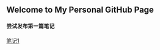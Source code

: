 ## Welcome to My Personal GitHub Page

#### 尝试发布第一篇笔记
[笔记1](https://physix2020.github.io/blogplace/1.html)


